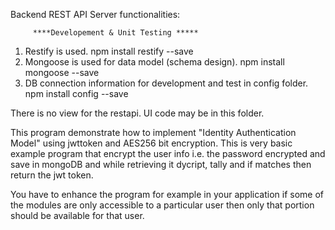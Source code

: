 Backend REST API Server functionalities:

         ****Developement & Unit Testing *****

1.	Restify is used.   npm install restify --save
2.	Mongoose is used for data model (schema design).  npm install mongoose --save
3.	DB connection information for development and test in config folder.
   npm install config --save
   
There is no view for the restapi. UI code may be in this folder.

This program demonstrate how to implement "Identity Authentication Model" using jwttoken and AES256 bit encryption. This is very basic example program that encrypt the user info i.e. the password encrypted and save in mongoDB and while retrieving it dycript, tally and if matches then return the jwt token.

You have to enhance the program for example in your application if some of the modules are only accessible to a 
particular user then only that portion should be available for that user.

